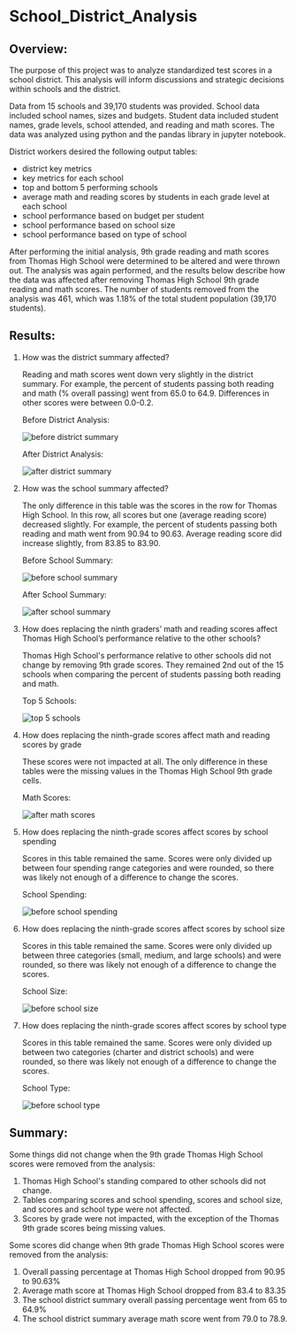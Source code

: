# School_District_Analysis

## Overview:

The purpose of this project was to analyze standardized test scores in a school district. This analysis will inform discussions and strategic decisions within schools and the district. 

Data from 15 schools and 39,170 students was provided. School data included school names, sizes and budgets. Student data included student names, grade levels, school attended, and reading and math scores. The data was analyzed using python and the pandas library in jupyter notebook.

District workers desired the following output tables:
- district key metrics
- key metrics for each school
- top and bottom 5 performing schools
- average math and reading scores by students in each grade level at each school
- school performance based on budget per student
- school performance based on school size
- school performance based on type of school 

After performing the initial analysis, 9th grade reading and math scores from Thomas High School were determined to be altered and were thrown out. The analysis was again performed, and the results below describe how the data was affected after removing Thomas High School 9th grade reading and math scores. The number of students removed from the analysis was 461, which was 1.18% of the total student population (39,170 students). 

## Results:

1. How was the district summary affected?
    
    Reading and math scores went down very slightly in the district summary. For example, the percent of students passing both reading and math (% overall passing) went from 65.0 to 64.9. Differences in other scores were between 0.0-0.2. 

    Before District Analysis:

    ![before district summary](https://github.com/emariecovey/School_District_Analysis/blob/main/Resources/Analysis%20Tables/before_district_summary.png)

    After District Analysis:

    ![after district summary](https://github.com/emariecovey/School_District_Analysis/blob/main/Resources/Analysis%20Tables/after_district_summary.png)

2. How was the school summary affected?
    
    The only difference in this table was the scores in the row for Thomas High School. In this row, all scores but one (average reading score) decreased slightly. For example, the percent of students passing both reading and math went from 90.94 to 90.63. Average reading score did increase slightly, from 83.85 to 83.90. 

    Before School Summary:

    ![before school summary](https://github.com/emariecovey/School_District_Analysis/blob/main/Resources/Analysis%20Tables/before_school_summary.png)

    After School Summary:

    ![after school summary](https://github.com/emariecovey/School_District_Analysis/blob/main/Resources/Analysis%20Tables/after_school_summary.png)

3. How does replacing the ninth graders’ math and reading scores affect Thomas High School’s performance relative to the other schools?
    
    Thomas High School's performance relative to other schools did not change by removing 9th grade scores. They remained 2nd out of the 15 schools when comparing the percent of students passing both reading and math. 

    Top 5 Schools:

    ![top 5 schools](https://github.com/emariecovey/School_District_Analysis/blob/main/Resources/Analysis%20Tables/top_5_schools.png)

4. How does replacing the ninth-grade scores affect math and reading scores by grade
    
    These scores were not impacted at all. The only difference in these tables were the missing values in the Thomas High School 9th grade cells. 
    
    Math Scores:

    ![after math scores](https://github.com/emariecovey/School_District_Analysis/blob/main/Resources/Analysis%20Tables/after_math_scores.png)

5. How does replacing the ninth-grade scores affect scores by school spending
    
    Scores in this table remained the same. Scores were only divided up between four spending range categories and were rounded, so there was likely not enough of a difference to change the scores. 

    School Spending:

    ![before school spending](https://github.com/emariecovey/School_District_Analysis/blob/main/Resources/Analysis%20Tables/before_school_spending.png)

6. How does replacing the ninth-grade scores affect scores by school size
    
    Scores in this table remained the same. Scores were only divided up between three categories (small, medium, and large schools) and were rounded, so there was likely not enough of a difference to change the scores. 

    School Size:

    ![before school size](https://github.com/emariecovey/School_District_Analysis/blob/main/Resources/Analysis%20Tables/before_school_size.png)

7. How does replacing the ninth-grade scores affect scores by school type
    
    Scores in this table remained the same. Scores were only divided up between two categories (charter and district schools) and were rounded, so there was likely not enough of a difference to change the scores. 

    School Type:
    
    ![before school type](https://github.com/emariecovey/School_District_Analysis/blob/main/Resources/Analysis%20Tables/before_school_type.png)

## Summary: 

Some things did not change when the 9th grade Thomas High School scores were removed from the analysis:
 1. Thomas High School's standing compared to other schools did not change. 
 2. Tables comparing scores and school spending, scores and school size, and scores and school type were not affected. 
 3. Scores by grade were not impacted, with the exception of the Thomas 9th grade scores being missing values. 

Some scores did change when 9th grade Thomas High School scores were removed from the analysis: 
1. Overall passing percentage at Thomas High School dropped from 90.95 to 90.63%
2. Average math score at Thomas High School dropped from 83.4 to 83.35
3. The school district summary overall passing percentage went from 65 to 64.9%
4. The school district summary average math score went from 79.0 to 78.9.